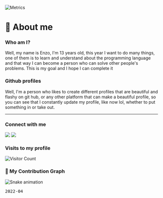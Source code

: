![Metrics](https://metrics.lecoq.io/Shaylly?template=classic&base.community=0&isocalendar=1&activity=1&achievements=1&introduction=1&isocalendar.duration=half-year&activity.limit=5&activity.load=300&activity.days=14&activity.visibility=all&activity.timestamps=false&activity.filter=all&achievements.threshold=C&achievements.secrets=true&achievements.display=detailed&achievements.limit=0&introduction.title=true&config.timezone=America%2FSao_Paulo)

# 👋 About me

### Who am I?

Well, my name is Enzo, I'm 13 years old, this year I want to do many things, one of them is to learn and understand about the programming language and that way I can  become a person who can solve other people's problems. This is my goal and I hope I can complete it
 
 ### Github profiles
 
Well, I'm a person who likes to create different profiles that are beautiful and flashy on git hub, or any other platform that can make a beautiful profile, so you  can see that I constantly update my profile, like now lol, whether to put something in or take out.
 
 <hr>
 
 </div>
 
 ### Connect with me
 
   <a href="https://twitter.com/Juntpack" target="_blank"><img src="https://img.shields.io/badge/Twitter-1DA1F2?style=for-the-badge&logo=twitter&logoColor=white" target="_blank"></a>
   <a href="https://dev.to/shaylly" target="_blank"><img src="https://img.shields.io/badge/dev.to-0A0A0A?style=for-the-badge&logo=dev.to&logoColor=white" target="_blank"></a>

### Visits to my profile
 
 ![Visitor Count](https://profile-counter.glitch.me/shaylly/count.svg)
 

 
 ### 🐍 My Contribution Graph
 
  ![Snake animation](https://github.com/shaylly/shaylly/blob/output/github-contribution-grid-snake.svg)
 
  
 <kbd>2022-04</kbd>

 
